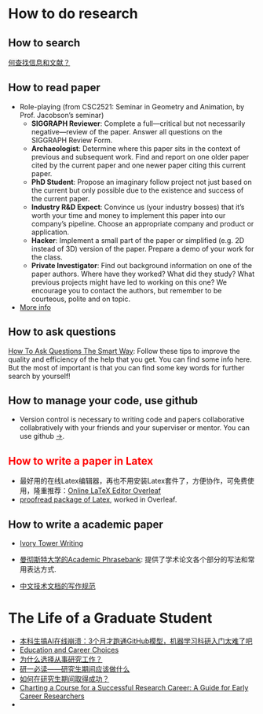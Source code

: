 # How to do research

## How to search
[何查找信息和文献？](https://github.com/jjcao/jjcao.github.com/blob/master/doc/HowToSearch.pdf?raw=true)

<!-- ## Choose research topic -->

## How to read paper
- Role-playing (from CSC2521: Seminar in Geometry and Animation, by Prof. Jacobson’s seminar)
  - **SIGGRAPH Reviewer**: Complete a full—critical but not necessarily negative—review of the paper. Answer all questions on the SIGGRAPH Review Form.
  - **Archaeologist**: Determine where this paper sits in the context of previous and subsequent work. Find and report on one older paper cited by the current paper and one newer paper citing this current paper.
  - **PhD Student**: Propose an imaginary follow project not just based on the current but only possible due to the existence and success of the current paper.
  - **Industry R&D Expect**: Convince us (your industry bosses) that it’s worth your time and money to implement this paper into our company’s pipeline. Choose an appropriate company and product or application.
  - **Hacker**: Implement a small part of the paper or simplified (e.g. 2D instead of 3D) version of the paper. Prepare a demo of your work for the class.
  - **Private Investigator**: Find out background information on one of the paper authors. Where have they worked? What did they study? What previous projects might have led to working on this one? We encourage you to contact the authors, but remember to be courteous, polite and on topic. 
- [More info](https://github.com/jjcao/jjcao.github.com/blob/master/doc/How_to_Read_a_Paper.pdf?raw=true)

## How to ask questions
[How To Ask Questions The Smart Way](http://www.catb.org/esr/faqs/smart-questions.html): Follow these tips to improve the quality and efficiency of the help that you get. You can find some info here. But the most of important is that you can find some key words for further search by yourself!

## How to manage your code, use github 
- Version control is necessary to writing code and papers collaborative collabratively with your friends and your superviser or mentor. You can use github [->](../softwares/github.md).

## <span style="color:red">How to write a paper in Latex</span>
- 最好用的在线Latex编辑器，再也不用安装Latex套件了，方便协作，可免费使用，隆重推荐：[Online LaTeX Editor Overleaf](https://www.overleaf.com?r=74e16ffc&rm=d&rs=b)
- [proofread package of Latex](https://ctan.org/pkg/proofread?lang=en), worked in Overleaf. 

## How to write a academic paper
- [Ivory Tower Writing](https://ivorytowerscribbles.blog/2018/07/04/ivory-tower-writing-1-what-why-and-how/)
- [曼彻斯特大学的Academic Phrasebank](http://www.phrasebank.manchester.ac.uk/): 提供了学术论文各个部分的写法和常用表达方式.

- [中文技术文档的写作规范](https://github.com/ruanyf/document-style-guide) 


# The Life of a Graduate Student
- [本科生搞AI在线崩溃：3个月才跑通GitHub模型，机器学习科研入门太难了吧](https://mp.weixin.qq.com/s/F8pC0g1DMIpP2Uw5TU-GZQ)
- [Education and Career Choices](https://www.google.com/url?sa=t&rct=j&q=&esrc=s&source=web&cd=1&ved=0ahUKEwjq4pz4pfrOAhXJtBQKHbFwAIgQFggeMAA&url=http%3A%2F%2F118.145.20.30%2Fforum.php%3Fmod%3Dattachment%26aid%3DMjM0NDIzfGVhYmViMmVkfDE0MzE5OTczMzh8MHw3MjMxMjY%253D&usg=AFQjCNGNniYDfZGPXcz6r93Kfi2uO8O15w&sig2=CA_fMAQsrvbmUlZAWYt6_A)
- [为什么选择从事研究工作？](http://staff.ustc.edu.cn/~lgliu/Resources/ForMyStudents/GCL-WhyResearch.rar)
- [研一必读——研究生期间应该做什么](https://www.douban.com/note/578575999/)
- [如何在研究生期间取得成功？](http://staff.ustc.edu.cn/~lgliu/Resources/ForMyStudents/HowToSucceedAtGCL.rar)
- [Charting a Course for a Successful Research Career: A Guide for Early Career Researchers](https://www.elsevier.com/research-intelligence/resource-library/charting-a-course-for-a-successful-research-career-a-guide-for-early-career-researchers-2nd-edition)
- 
              
          